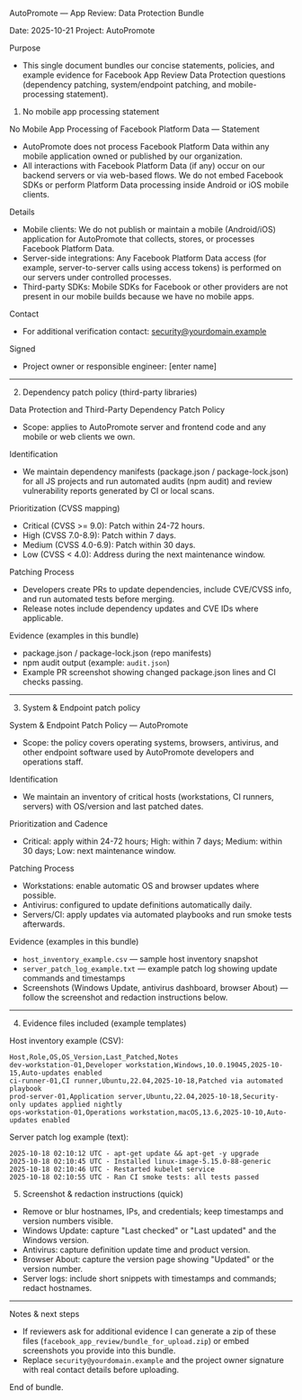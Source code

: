 AutoPromote — App Review: Data Protection Bundle

Date: 2025-10-21
Project: AutoPromote

Purpose
- This single document bundles our concise statements, policies, and example evidence for Facebook App Review Data Protection questions (dependency patching, system/endpoint patching, and mobile-processing statement).

1) No mobile app processing statement

No Mobile App Processing of Facebook Platform Data — Statement
- AutoPromote does not process Facebook Platform Data within any mobile application owned or published by our organization.
- All interactions with Facebook Platform Data (if any) occur on our backend servers or via web-based flows. We do not embed Facebook SDKs or perform Platform Data processing inside Android or iOS mobile clients.

Details
- Mobile clients: We do not publish or maintain a mobile (Android/iOS) application for AutoPromote that collects, stores, or processes Facebook Platform Data.
- Server-side integrations: Any Facebook Platform Data access (for example, server-to-server calls using access tokens) is performed on our servers under controlled processes.
- Third-party SDKs: Mobile SDKs for Facebook or other providers are not present in our mobile builds because we have no mobile apps.

Contact
- For additional verification contact: security@yourdomain.example

Signed
- Project owner or responsible engineer: [enter name]

---

2) Dependency patch policy (third-party libraries)

Data Protection and Third-Party Dependency Patch Policy
- Scope: applies to AutoPromote server and frontend code and any mobile or web clients we own.

Identification
- We maintain dependency manifests (package.json / package-lock.json) for all JS projects and run automated audits (npm audit) and review vulnerability reports generated by CI or local scans.

Prioritization (CVSS mapping)
- Critical (CVSS >= 9.0): Patch within 24-72 hours.
- High (CVSS 7.0-8.9): Patch within 7 days.
- Medium (CVSS 4.0-6.9): Patch within 30 days.
- Low (CVSS < 4.0): Address during the next maintenance window.

Patching Process
- Developers create PRs to update dependencies, include CVE/CVSS info, and run automated tests before merging.
- Release notes include dependency updates and CVE IDs where applicable.

Evidence (examples in this bundle)
- package.json / package-lock.json (repo manifests)
- npm audit output (example: `audit.json`)
- Example PR screenshot showing changed package.json lines and CI checks passing.

---

3) System & Endpoint patch policy

System & Endpoint Patch Policy — AutoPromote
- Scope: the policy covers operating systems, browsers, antivirus, and other endpoint software used by AutoPromote developers and operations staff.

Identification
- We maintain an inventory of critical hosts (workstations, CI runners, servers) with OS/version and last patched dates.

Prioritization and Cadence
- Critical: apply within 24-72 hours; High: within 7 days; Medium: within 30 days; Low: next maintenance window.

Patching Process
- Workstations: enable automatic OS and browser updates where possible.
- Antivirus: configured to update definitions automatically daily.
- Servers/CI: apply updates via automated playbooks and run smoke tests afterwards.

Evidence (examples in this bundle)
- `host_inventory_example.csv` — sample host inventory snapshot
- `server_patch_log_example.txt` — example patch log showing update commands and timestamps
- Screenshots (Windows Update, antivirus dashboard, browser About) — follow the screenshot and redaction instructions below.

---

4) Evidence files included (example templates)

Host inventory example (CSV):
```
Host,Role,OS,OS_Version,Last_Patched,Notes
dev-workstation-01,Developer workstation,Windows,10.0.19045,2025-10-15,Auto-updates enabled
ci-runner-01,CI runner,Ubuntu,22.04,2025-10-18,Patched via automated playbook
prod-server-01,Application server,Ubuntu,22.04,2025-10-18,Security-only updates applied nightly
ops-workstation-01,Operations workstation,macOS,13.6,2025-10-10,Auto-updates enabled
```

Server patch log example (text):
```
2025-10-18 02:10:12 UTC - apt-get update && apt-get -y upgrade
2025-10-18 02:10:45 UTC - Installed linux-image-5.15.0-88-generic
2025-10-18 02:10:46 UTC - Restarted kubelet service
2025-10-18 02:10:55 UTC - Ran CI smoke tests: all tests passed
```

5) Screenshot & redaction instructions (quick)
- Remove or blur hostnames, IPs, and credentials; keep timestamps and version numbers visible.
- Windows Update: capture "Last checked" or "Last updated" and the Windows version.
- Antivirus: capture definition update time and product version.
- Browser About: capture the version page showing "Updated" or the version number.
- Server logs: include short snippets with timestamps and commands; redact hostnames.

---

Notes & next steps
- If reviewers ask for additional evidence I can generate a zip of these files (`facebook_app_review/bundle_for_upload.zip`) or embed screenshots you provide into this bundle.
- Replace `security@yourdomain.example` and the project owner signature with real contact details before uploading.

End of bundle.
